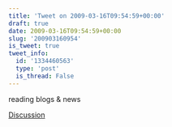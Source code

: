 ```yaml
---
title: 'Tweet on 2009-03-16T09:54:59+00:00'
draft: true
date: 2009-03-16T09:54:59+00:00
slug: '200903160954'
is_tweet: true
tweet_info:
  id: '1334460563'
  type: 'post'
  is_thread: False
---
```




reading blogs & news

[Discussion](https://x.com/sytelus/status/1334460563)
